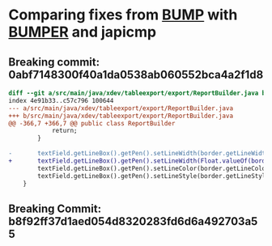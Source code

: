 # Comparing fixes from [BUMP](https://github.com/chains-project/bump/blob/main/fixes) with [BUMPER](https://github.com/chains-project/bumper/tree/main/results/benchmark/20240524_with_diff/bump/advanced/gpt4) and japicmp

## Breaking commit: 0abf7148300f40a1da0538ab060552bca4a2f1d8

```patch
diff --git a/src/main/java/xdev/tableexport/export/ReportBuilder.java b/src/main/java/xdev/tableexport/export/ReportBuilder.java
index 4e91b33..c57c796 100644
--- a/src/main/java/xdev/tableexport/export/ReportBuilder.java
+++ b/src/main/java/xdev/tableexport/export/ReportBuilder.java
@@ -366,7 +366,7 @@ public class ReportBuilder
 			return;
 		}
 		
-		textField.getLineBox().getPen().setLineWidth(border.getLineWidth());
+		textField.getLineBox().getPen().setLineWidth(Float.valueOf(border.getLineWidth()));
 		textField.getLineBox().getPen().setLineColor(border.getLineColor());
 		textField.getLineBox().getPen().setLineStyle(border.getLineStyle().getLineStyleEnum());
 	}
```    



## Breaking Commit: b8f92ff37d1aed054d8320283fd6d6a492703a55


